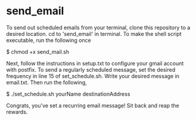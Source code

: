 # send_email

To send out scheduled emails from your terminal, clone this repository to a desired location. cd to 'send_email' in terminal. To make the shell script executable, run the following once

$ chmod +x send_mail.sh 

Next, follow the instructions in setup.txt to configure your gmail account with postfix. To send a regularly scheduled message, set the desired frequency in line 15 of set_schedule.sh. Write your desired message in email.txt. Then run the following,

$ ./set_schedule.sh yourName destinationAddress

Congrats, you've set a recurring email message! Sit back and reap the rewards.